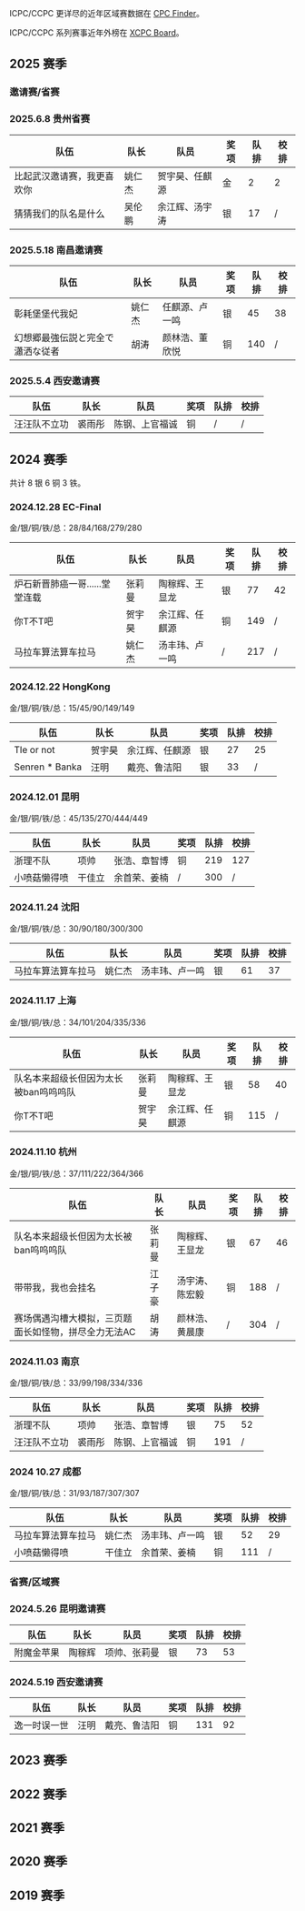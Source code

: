 ICPC/CCPC 更详尽的近年区域赛数据在 [CPC Finder](https://cpcfinder.com/)。

ICPC/CCPC 系列赛事近年外榜在 [XCPC Board](https://board.xcpcio.com/)。

## 2025 赛季

### 邀请赛/省赛

### 2025.6.8 贵州省赛

|队伍|队长|队员|奖项|队排|校排|
|---|---|---|---|---|---|
|比起武汉邀请赛，我更喜欢你|姚仁杰|贺宇昊、任麒源|金|2|2|
|猜猜我们的队名是什么|吴伦鹏|余江辉、汤宇涛|银|17|/|

### 2025.5.18 南昌邀请赛

|队伍|队长|队员|奖项|队排|校排|
|---|---|---|---|---|---|
|彰耗堡堡代我妃|姚仁杰|任麒源、卢一鸣|银|45|38|
|幻想郷最強伝説と完全で瀟洒な従者|胡涛|颜林浩、董欣悦|铜|140|/|


### 2025.5.4 西安邀请赛

|队伍|队长|队员|奖项|队排|校排|
|---|---|---|---|---|---|
|汪汪队不立功|裘雨彤|陈钢、上官福诚|铜|/|/|


## 2024 赛季

共计 $8$ 银 $6$ 铜 $3$ 铁。

### 2024.12.28 EC-Final
金/银/铜/铁/总：$28/84/168/279/280$

|队伍|队长|队员|奖项|队排|校排|
|---|---|---|---|---|---|
|炉石新晋肺癌一哥......堂堂连载|张莉曼|陶稼辉、王显龙|银|77|42|
|你T不T吧|贺宇昊|余江辉、任麒源|铜|149|/|
|马拉车算法算车拉马|姚仁杰|汤丰玮、卢一鸣|/|217|/|

### 2024.12.22 HongKong
金/银/铜/铁/总：$15/45/90/149/149$

|队伍|队长|队员|奖项|队排|校排|
|---|---|---|---|---|---|
|Tle or not|贺宇昊|余江辉、任麒源|银|27|25|
|Senren * Banka|汪明|戴亮、鲁洁阳|银|33|/|

### 2024.12.01 昆明
金/银/铜/铁/总：$45/135/270/444/449$

|队伍|队长|队员|奖项|队排|校排|
|---|---|---|---|---|---|
|浙理不队|项帅|张浩、章智博|铜|219|127|
|小喷菇懒得喷|干佳立|余首荣、姜楠|/|300|/|

### 2024.11.24 沈阳
金/银/铜/铁/总：$30/90/180/300/300$

|队伍|队长|队员|奖项|队排|校排|
|---|---|---|---|---|---|
|马拉车算法算车拉马|姚仁杰|汤丰玮、卢一鸣|银|61|37|

### 2024.11.17 上海
金/银/铜/铁/总：$34/101/204/335/336$

|队伍|队长|队员|奖项|队排|校排|
|---|---|---|---|---|---|
|队名本来超级长但因为太长被ban呜呜呜队|张莉曼|陶稼辉、王显龙|银|58|40|
|你T不T吧|贺宇昊|余江辉、任麒源|铜|115|/|

### 2024.11.10 杭州
金/银/铜/铁/总：$37/111/222/364/366$

|队伍|队长|队员|奖项|队排|校排|
|---|---|---|---|---|---|
|队名本来超级长但因为太长被ban呜呜呜队|张莉曼|陶稼辉、王显龙|银|67|46|
|带带我，我也会挂名|江子豪|汤宇涛、陈宏毅|铜|188|/|
|赛场偶遇沟槽大模拟，三页题面长如怪物，拼尽全力无法AC|胡涛|颜林浩、黄晨康|/|304|/|

### 2024.11.03 南京
金/银/铜/铁/总：$33/99/198/334/336$

|队伍|队长|队员|奖项|队排|校排|
|---|---|---|---|---|---|
|浙理不队|项帅|张浩、章智博|银|75|52|
|汪汪队不立功|裘雨彤|陈钢、上官福诚|铜|191|/| 

### 2024 10.27 成都
金/银/铜/铁/总：$31/93/187/307/307$

|队伍|队长|队员|奖项|队排|校排|
|---|---|---|---|---|---|
|马拉车算法算车拉马|姚仁杰|汤丰玮、卢一鸣|银|52|29|
|小喷菇懒得喷|干佳立|余首荣、姜楠|铜|111|/|

### 省赛/区域赛

### 2024.5.26 昆明邀请赛

|队伍|队长|队员|奖项|队排|校排|
|---|---|---|---|---|---|
|附魔金苹果|陶稼辉|项帅、张莉曼|银|73|53|


### 2024.5.19 西安邀请赛

|队伍|队长|队员|奖项|队排|校排|
|---|---|---|---|---|---|
|逸一时误一世|汪明|戴亮、鲁洁阳|铜|131|92|


## 2023 赛季

## 2022 赛季

## 2021 赛季

## 2020 赛季

## 2019 赛季